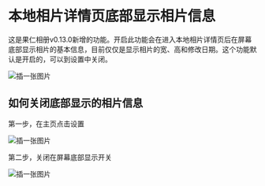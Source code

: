 # 本地相片详情页底部显示相片信息

这是果仁相册v0.13.0新增的功能。开启此功能会在进入本地相片详情页后在屏幕底部显示相片的基本信息，目前仅仅是显示相片的宽、高和修改日期。这个功能默认是开启的，可以到设置中关闭。

![插一张图片]()

## 如何关闭底部显示的相片信息

第一步，在主页点击设置

![插一张图片]()

第二步，关闭在屏幕底部显示开关

![插一张图片]()